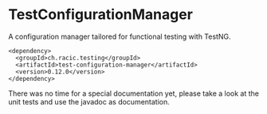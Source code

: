 # TestConfigurationManager
A configuration manager tailored for functional testing with TestNG.

```
<dependency>
  <groupId>ch.racic.testing</groupId>
  <artifactId>test-configuration-manager</artifactId>
  <version>0.12.0</version>
</dependency>
```

There was no time for a special documentation yet, please take a look at the unit tests and use the javadoc as documentation.
